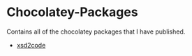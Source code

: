 Chocolatey-Packages
===================

Contains all of the chocolatey packages that I have published.

* [xsd2code](https://github.com/jole78/Chocolatey-Packages/tree/master/xsd2cod)
